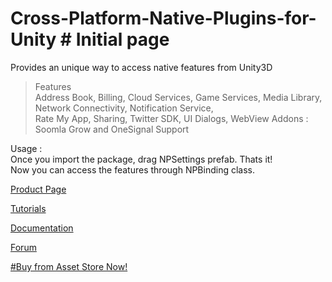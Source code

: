 # Cross-Platform-Native-Plugins-for-Unity	# Initial page
Provides an unique way to access native features from Unity3D	
>Features 	
Address Book, 
Billing, 
Cloud Services, 
Game Services, 
Media Library, 
Network Connectivity, 
Notification Service, 	
Rate My App, 
Sharing, 
Twitter SDK, 
UI Dialogs, 
WebView	
Addons : Soomla Grow and OneSignal Support	


 Usage : 	
        Once you import the package, drag NPSettings prefab. Thats it!	
        Now you can access the features through NPBinding class.	
        
        
 [Product Page](http://voxelbusters.com/products/native-plugins/website)	
 
 [Tutorials](https://tutorials.cpnp.voxelbusters.com/)	
 
 [Documentation](http://voxelbusters.github.io/Cross-Platform-Native-Plugins-for-Unity/Documentation/DoxygenOutput/html/annotated.html)	
 
 [Forum](http://www.voxelbusters.com/products/native-plugins/forum/index.php)	
 
 [#Buy from Asset Store Now!](https://www.assetstore.unity3d.com/#!/content/31086)
